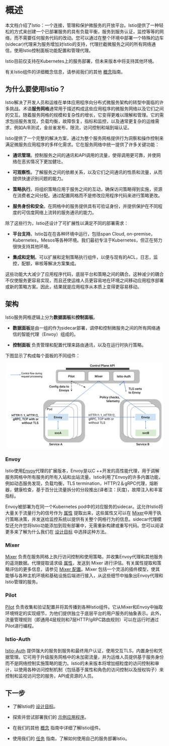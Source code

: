 # 概述

本文档介绍了Istio：一个连接，管理和保护微服务的开放平台。Istio提供了一种轻松的方式来创建一个已部署服务的具有负载平衡，服务到服务认证，监控等等的网络，而不需要任何服务代码的改动。您可以通过在整个环境中部署一个特殊的边车(sidecar)代理来为服务增加对Istio的支持，代理拦截微服务之间的所有网络通信，使用Istio控制面板功能配置和管理代理。

Istio目前仅支持在Kubernetes上的服务部署，但未来版本中将支持其他环境。

有关Istio组件的详细概念信息，请参阅我们的其他 [概念](../index.md)指南。

## 为什么要使用Istio？

Istio解决了开发人员和运维在单体应用程序向分布式微服务架构的转型中面临的许多挑战。术语**服务网格**通常用于描述构成这些应用程序的微服务网络以及它们之间的交互。随着服务网格的规模和复杂性的增长，它变得更难以理解和管理。它的需求包括服务发现，负载均衡，故障恢复，指标和监控，以及通常更复杂的运维需求，例如A/B测试，金丝雀发布，限流，访问控制和端到端认证。

Istio提供了一个完整的解决方案，通过为整个服务网格提供行为洞察和操作控制来满足微服务应用程序的多样化需求。它在服务网络中统一提供了许多关键功能：

- **通讯管理**。控制服务之间的通讯和API调用的流量，使得调用更可靠，并使网络在恶劣情况下更加健壮。

- **可观察性**。了解服务之间的依赖关系，以及它们之间通讯的性质和流量，从而提供快速识别问题的能力。

- **策略执行**。将组织策略应用于服务之间的互动，确保访问策略得到实施，资源在消费者之间分配。通过配置网格而不是修改应用程序代码来进行策略更改。

- **服务身份和安全**。在网格中的服务提供具有可验证身份，并提供保护在不同程度的可信度网络上流转的服务通讯的能力。

除了这些行为，Istio还设计了可扩展性以满足不同的部署需求：

- **平台支持**。Istio旨在在各种环境中运行，包括span Cloud, on-premise，Kubernetes，Mesos等各种环境。我们最初专注于Kubernetes，但正在努力很快支持其他环境。

- **集成和定制**。可以扩展和定制策略执行组件，以便与现有的ACL，日志，监控，配额，审核等解决方案集成。

这些功能大大减少了应用程序代码，底层平台和策略之间的耦合。这种减少的耦合不仅使服务更容易实现，而且还使运维人员更容易地在环境之间移动应用程序部署或新的策略方案。因此，结果就是应用程序从本质上变得更容易移动。

## 架构

Istio服务网格逻辑上分为**数据面板**和**控制面板**。

- **数据面板**是由一组的作为sidecar部署，调停和控制微服务之间的所有网络通信的智能代理（Envoy）组成的。

- **控制面板** 负责管理和配置代理来路由通讯，以及在运行时执行策略。

下图显示了构成每个面板的不同组件：

![](./img/architecture/arch.svg)

### Envoy

Istio使用[Envoy](https://lyft.github.io/envoy/)代理的扩展版本，Envoy是以C ++开发的高性能代理，用于调解服务网格中所有服务的所有入站和出站流量。Istio利用了Envoy的许多内置功能，例如动态服务发现，负载均衡，TLS termination，HTTP/2＆gRPC代理，熔断器，健康检查，基于百分比流量拆分的分段推出(译者注：灰度)，故障注入和丰富指标。

Envoy被部署为在同一个Kubernetes pod中的对应服务的sidecar。这允许Istio将大量关于流量行为的信号作为 [属性](../policy-and-control/attributes.md) 提取出来，这些属性又可以在 [Mixer](../policy-and-control/mixer.md)中用于执行策略决策，并发送给监控系统以提供有关整个网格行为的信息。sidecar代理模型还允许您将Istio功能添加到现有部署中，无需重新构建或重写代码。您可以阅读更多来了解为什么我们在 [设计目标](goals.md) 中选择这种方法。

### Mixer

[Mixer](../policy-and-control/mixer.md) 负责在服务网格上执行访问控制和使用策略，并收集Envoy代理和其他服务的遥测数据。代理提取请求级 [属性](../policy-and-control/attributes.md)，发送到 Mixer 进行评估。有关属性提取和策略评估的更多信息，请参见 [Mixer 配置](../policy-and-control/mixer-config.md)。Mixer 包括一个灵活的插件模型，使其能够与各种主机环境和基础设施后端进行接入，从这些细节中抽象出Envoy代理和Istio管理的服务。

### Pilot

[Pilot](../traffic-management/pilot.md) 负责收集和验证配置并将其传播到各种Istio组件。它从Mixer和Envoy中抽取环境特定的实现细节，为他们提供独立于底层平台的用户服务的抽象表示。此外，流量管理规则（即通用4层规则和7层HTTP/gRPC路由规则）可以在运行时通过Pilot进行编程。

### Istio-Auth

[Istio-Auth](../network-and-auth/auth.md) 提供强大的服务到服务和最终用户认证，使用交互TLS，内置身份和凭据管理。它可用于升级服务网格中的未加密流量，并为运维人员提供基于服务身份而不是网络控制实施策略的能力。Istio的未来版本将增加细粒度的访问控制和审计，以使用各种访问控制机制（包括基于属性和角色的访问控制以及授权钩子）来控制和监视访问您的服务，API或资源的人员。

## 下一步

* 了解Istio的 [设计目标](goals.md)。

* 探索并尝试部署我们的 [示例应用程序](../../samples/bookinfo.md)。

* 在我们的其他 [概念](../index.md) 指南中详细了解Istio组件。

* 使用我们的 [任务](../../tasks/index.md) 指南，了解如何使用自己的服务部署Istio。